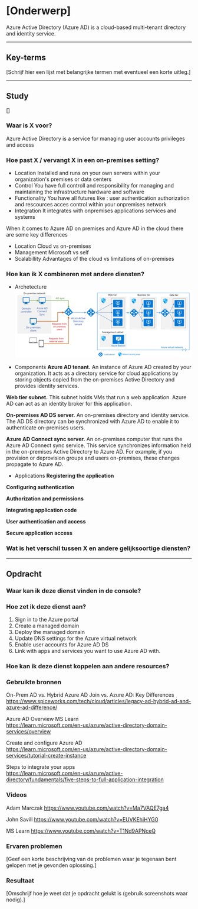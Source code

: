 # [Onderwerp]
Azure Active Directory (Azure AD) is a cloud-based multi-tenant directory and identity service.


---

## Key-terms
[Schrijf hier een lijst met belangrijke termen met eventueel een korte uitleg.]

---

## Study
[]
### Waar is X voor?
Azure Active Directory is a service for managing user accounts privileges and access
### Hoe past X / vervangt X in een on-premises setting?
- Location
Installed and runs on your own servers within your organization's premises or data centers
- Control
You have full controll and responsibility for managing and maintaining the infrastructure hardware and software
- Functionality
You have all futures like : user authentication authorization and rescources acces control within your onpremises network
- Integration
It integrates with onpremises applications services and systems

When it comes to Azure AD on premises and Azure AD in the cloud there are some key differences
- Location
Cloud vs on-premises 
- Management
Microsoft vs self
- Scalabillity
Advantages of the cloud vs limitations of on-premises

### Hoe kan ik X combineren met andere diensten?
- Archetecture
![Local vs Cloud](../00_includes/AZ-13/azure-ad.png)

- Components
**Azure AD tenant.** An instance of Azure AD created by your organization. It acts as a directory service for cloud applications by storing objects copied from the on-premises Active Directory and provides identity services.

**Web tier subnet.** This subnet holds VMs that run a web application. Azure AD can act as an identity broker for this application.

**On-premises AD DS server.** An on-premises directory and identity service. The AD DS directory can be synchronized with Azure AD to enable it to authenticate on-premises users.

**Azure AD Connect sync server.** An on-premises computer that runs the Azure AD Connect sync service. This service synchronizes information held in the on-premises Active Directory to Azure AD. For example, if you provision or deprovision groups and users on-premises, these changes propagate to Azure AD.

- Applications
**Registering the application**

**Configuring authentication**

**Authorization and permissions**

**Integrating application code**

**User authentication and access**

**Secure application access**

### Wat is het verschil tussen X en andere gelijksoortige diensten?

---

## Opdracht

### Waar kan ik deze dienst vinden in de console?

### Hoe zet ik deze dienst aan?
1. Sign in to the Azure portal
2. Create a managed domain
3. Deploy the managed domain
4. Update DNS settings for the Azure virtual network
5. Enable user accounts for Azure AD DS
6. Link with apps and services you want to use Azure AD with.

### Hoe kan ik deze dienst koppelen aan andere resources?






### Gebruikte bronnen
On-Prem AD vs. Hybrid Azure AD Join vs. Azure AD: Key Differences  
https://www.spiceworks.com/tech/cloud/articles/legacy-ad-hybrid-ad-and-azure-ad-difference/

Azure AD Overview MS Learn  
https://learn.microsoft.com/en-us/azure/active-directory-domain-services/overview

Create and configure Azure AD  
https://learn.microsoft.com/en-us/azure/active-directory-domain-services/tutorial-create-instance

Steps to integrate your apps  
https://learn.microsoft.com/en-us/azure/active-directory/fundamentals/five-steps-to-full-application-integration


### Videos
Adam Marczak
https://www.youtube.com/watch?v=Ma7VAQE7ga4

John Savill
https://www.youtube.com/watch?v=EUVKEhiHYG0

MS Learn
https://www.youtube.com/watch?v=T1Nd9APNceQ



### Ervaren problemen
[Geef een korte beschrijving van de problemen waar je tegenaan bent gelopen met je gevonden oplossing.]

### Resultaat
[Omschrijf hoe je weet dat je opdracht gelukt is (gebruik screenshots waar nodig).]
